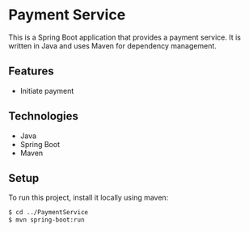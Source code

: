# Payment Service

This is a Spring Boot application that provides a payment service. It is written in Java and uses Maven for dependency management.

## Features

- Initiate payment

## Technologies

- Java
- Spring Boot
- Maven

## Setup

To run this project, install it locally using maven:

```bash
$ cd ../PaymentService
$ mvn spring-boot:run
